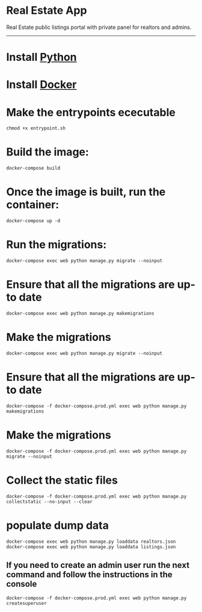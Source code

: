 # Real Estate App
Real Estate public listings portal with private panel for realtors and admins.


---
# Install [Python](https://www.python.org/downloads/)

# Install [Docker](https://docs.docker.com/engine/install/)

# Make the entrypoints ececutable
`chmod +x entrypoint.sh`

# Build the image:
`docker-compose build`

# Once the image is built, run the container:
`docker-compose up -d`

# Run the migrations:

`docker-compose exec web python manage.py migrate --noinput`
  
# Ensure that all the migrations are up-to date
`docker-compose exec web python manage.py makemigrations`

# Make the migrations
`docker-compose exec web python manage.py migrate --noinput`

# Ensure that all the migrations are up-to date
`docker-compose -f docker-compose.prod.yml exec web python manage.py makemigrations`

# Make the migrations
`docker-compose -f docker-compose.prod.yml exec web python manage.py migrate --noinput`

# Collect the static files
`docker-compose -f docker-compose.prod.yml exec web python manage.py collectstatic --no-input --clear`

# populate dump data

`docker-compose exec web python manage.py loaddata realtors.json`
`docker-compose exec web python manage.py loaddata listings.json`

## If you need to create an admin user run the next command and follow the instructions in the console
`docker-compose -f docker-compose.prod.yml exec web python manage.py createsuperuser`